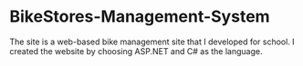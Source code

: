 # BikeStores-Management-System
The site is a web-based bike management site that I developed for school. I created the website by choosing ASP.NET and C# as the language.
